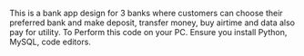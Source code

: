 This is a bank app design for 3 banks where customers can choose their preferred bank and make deposit, transfer money, buy airtime and data also pay for utility.
To Perform this code on your PC. Ensure you install Python, MySQL, code editors. 
